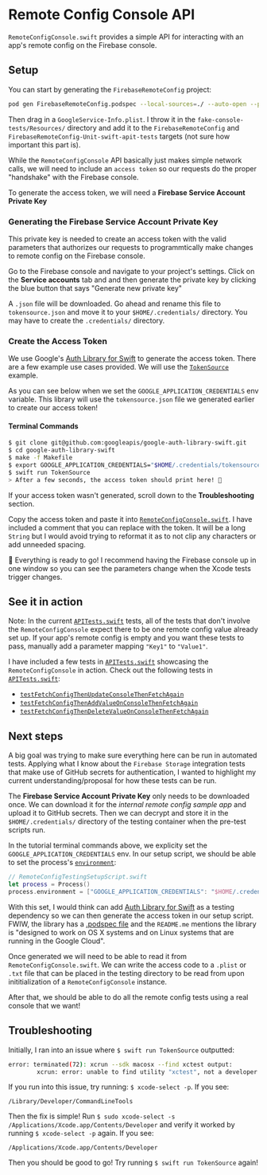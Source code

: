 # Remote Config Console API

`RemoteConfigConsole.swift` provides a simple API for interacting with an app's remote config on the Firebase console.

## Setup

You can start by generating the `FirebaseRemoteConfig` project: 
```bash
pod gen FirebaseRemoteConfig.podspec --local-sources=./ --auto-open --platforms=ios
```

Then drag in a `GoogleService-Info.plist`. I throw it in the `fake-console-tests/Resources/` directory and add it to the `FirebaseRemoteConfig` and `FirebaseRemoteConfig-Unit-swift-apit-tests` targets (not sure how important this part is).


While the `RemoteConfigConsole` API basically just makes simple network calls, we will need to include an `access token` so our requests do the proper "handshake" with the Firebase console.

To generate the access token, we will need a **Firebase Service Account Private Key**

### Generating the Firebase Service Account Private Key
This private key is needed to create an access token with the valid parameters that authorizes our requests to programmtically make changes to remote config on the Firebase console.  

Go to the Firebase console and navigate to your project's settings. Click on the **Service accounts** tab and and then generate the private key by clicking the blue button that says "Generate new private key"

A `.json` file will be downloaded. Go ahead and rename this file to `tokensource.json` and move it to your `$HOME/.credentials/` directory. You may have to create the `.credentials/` directory.

### Create the Access Token
We use Google's [Auth Library for Swift](https://github.com/googleapis/google-auth-library-swift) to generate the access token. There are a few example use cases provided. We will use the [`TokenSource`](https://github.com/googleapis/google-auth-library-swift/blob/master/Sources/Examples/TokenSource/main.swift) example.

As you can see below when we set the `GOOGLE_APPLICATION_CREDENTIALS` env variable. This library will use the `tokensource.json` file we generated earlier to create our access token!

#### Terminal Commands
```bash
$ git clone git@github.com:googleapis/google-auth-library-swift.git
$ cd google-auth-library-swift
$ make -f Makefile
$ export GOOGLE_APPLICATION_CREDENTIALS="$HOME/.credentials/tokensource.json"
$ swift run TokenSource
> After a few seconds, the access token should print here! 🥳
```
If your access token wasn't generated, scroll down to the **Troubleshooting** section.  

Copy the access token and paste it into [`RemoteConfigConsole.swift`](https://github.com/firebase/firebase-ios-sdk/blob/nc-rc-console-api/FirebaseRemoteConfig/Tests/SwiftAPI/RemoteConfigConsole.swift). I have included a comment that you can replace with the token. It will be a long `String` but I would avoid trying to reformat it as to not clip any characters or add unneeded spacing.

🚀 Everything is ready to go! I recommend having the Firebase console up in one window so you can see the parameters change when the Xcode tests trigger changes. 

## See it in action

Note: In the current [`APITests.swift`](https://github.com/firebase/firebase-ios-sdk/blob/nc-rc-console-api/FirebaseRemoteConfig/Tests/SwiftAPI/APITests.swift) tests, all of the tests that don't involve the `RemoteConfigConsole` expect there to be one remote config value already set up. If your app's remote config is empty and you want these tests to pass, manually add a parameter mapping `"Key1"` to `"Value1"`.

I have included a few tests in [`APITests.swift`](https://github.com/firebase/firebase-ios-sdk/blob/nc-rc-console-api/FirebaseRemoteConfig/Tests/SwiftAPI/APITests.swift) showcasing the  `RemoteConfigConsole` in action. Check out the following tests in [`APITests.swift`](https://github.com/firebase/firebase-ios-sdk/blob/nc-rc-console-api/FirebaseRemoteConfig/Tests/SwiftAPI/APITests.swift):
- [`testFetchConfigThenUpdateConsoleThenFetchAgain`](https://github.com/firebase/firebase-ios-sdk/blob/nc-rc-console-api/FirebaseRemoteConfig/Tests/SwiftAPI/APITests.swift#L192)
- [`testFetchConfigThenAddValueOnConsoleThenFetchAgain`](https://github.com/firebase/firebase-ios-sdk/blob/nc-rc-console-api/FirebaseRemoteConfig/Tests/SwiftAPI/APITests.swift#L229)
- [`testFetchConfigThenDeleteValueOnConsoleThenFetchAgain`](https://github.com/firebase/firebase-ios-sdk/blob/nc-rc-console-api/FirebaseRemoteConfig/Tests/SwiftAPI/APITests.swift#L264)

## Next steps
A big goal was trying to make sure everything here can be run in automated tests. Applying what I know about the `Firebase Storage` integration tests that make use of GitHub secrets for authentication, I wanted to highlight my current understanding/proposal for how these tests can be run.

The **Firebase Service Account Private Key** only needs to be downloaded once. We can download it for the *internal remote config sample app* and upload it to GitHub secrets. Then we can decrypt and store it in the `$HOME/.credentials/` directory of the testing container when the pre-test scripts run.

In the tutorial terminal commands above, we explicity set the `GOOGLE_APPLICATION_CREDENTIALS` env.
In our setup script, we should be able to set the process's [`environment`](https://developer.apple.com/documentation/foundation/process/1409412-environment):
```swift
// RemoteConfigTestingSetupScript.swift
let process = Process()
process.environment = ["GOOGLE_APPLICATION_CREDENTIALS": "$HOME/.credentials/tokensource.json"]
```  

With this set, I would think can add [Auth Library for Swift](https://github.com/googleapis/google-auth-library-swift) as a testing dependency so we can then generate the access token in our setup script. FWIW, the library has a [.podspec file](https://github.com/googleapis/google-auth-library-swift/blob/2900612d315d270c5c42df64fbbccbf8815231bf/AuthLibrary.podspec) and the `README.me` mentions the library is "designed to work on OS X systems and on Linux systems that are running in the Google Cloud".

Once generated we will need to be able to read it from  `RemoteConfigConsole.swift`. We can write the access code to a `.plist` or `.txt` file that can be placed in the testing directory to be read from upon inititialization of a `RemoteConfigConsole` instance.  

After that, we should be able to do all the remote config tests using a real console that we want!


## Troubleshooting
Initially, I ran into an issue where `$ swift run TokenSource` outputted:
```bash
error: terminated(72): xcrun --sdk macosx --find xctest output:
        xcrun: error: unable to find utility "xctest", not a developer tool or in PATH
```
If you run into this issue, try running: `$ xcode-select -p`. If you see:
```
/Library/Developer/CommandLineTools
```
Then the fix is simple! Run `$ sudo xcode-select -s /Applications/Xcode.app/Contents/Developer` and verify it worked by running  `$ xcode-select -p` again. If you see:
```
/Applications/Xcode.app/Contents/Developer
```
Then you should be good to go! Try running `$ swift run TokenSource` again!
